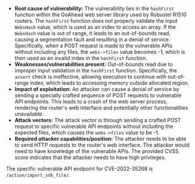 - **Root cause of vulnerability:** The vulnerability lies in the `hashFirst` function within the GoAhead web server library used by Robustel R1510 routers. The `hashFirst` function does not properly validate the input `WebsHash` value, which is used as an index to access an array. If the `WebsHash` value is out of range, it leads to an out-of-bounds read, causing a segmentation fault and resulting in a denial of service. Specifically, when a POST request is made to the vulnerable APIs without including any files, the `webs->files` value becomes -1, which is then used as an invalid index in the `hashFirst` function.
- **Weaknesses/vulnerabilities present:** Out-of-bounds read due to improper input validation in the `hashFirst` function. Specifically, the `assert` check is ineffective, allowing execution to continue with out-of-range index, which leads to accessing memory outside allocated region.
- **Impact of exploitation:** An attacker can cause a denial of service by sending a specially crafted sequence of POST requests to vulnerable API endpoints. This leads to a crash of the web server process, rendering the router's web interface and potentially other functionalities unavailable.
- **Attack vectors:** The attack vector is through sending a crafted POST request to specific vulnerable API endpoints without including the expected files, which causes the `webs->files` value to be -1.
- **Required attacker capabilities/position:** The attacker needs to be able to send HTTP requests to the router's web interface. The attacker would need to have knowledge of the vulnerable APIs. The provided CVSS score indicates that the attacker needs to have high privileges.

The specific vulnerable API endpoint for CVE-2022-35268 is `/action/import_sdk_file/`.